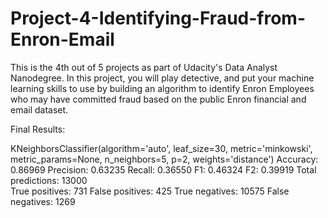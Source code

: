 # Project-4-Identifying-Fraud-from-Enron-Email
This is the 4th out of 5 projects as part of Udacity's Data Analyst Nanodegree. In this project, you will play detective, and put your machine learning skills to use by building an algorithm to identify Enron Employees who may have committed fraud based on the public Enron financial and email dataset.

Final Results:

KNeighborsClassifier(algorithm='auto', leaf_size=30, metric='minkowski',
           metric_params=None, n_neighbors=5, p=2, weights='distance')
        Accuracy: 0.86969       Precision: 0.63235      Recall: 0.36550 F1: 0.46324     F2: 0.39919
        Total predictions: 13000        
        True positives:  731    False positives:  425
        True negatives: 10575   False negatives: 1269   
